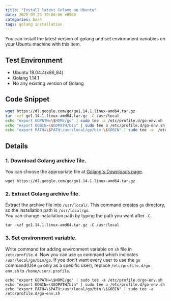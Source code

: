 ```yaml
---
title: "Install latest Golang on Ubuntu"
date: 2020-03-23 19:00:00 +0900
categories: bash
tags: golang installation
---
```

You can install the latest version of golang and set environment variables on your Ubuntu machine with this item.

## Test Environment

* Ubuntu 18.04.4(x86_84)
* Golang 1.14.1
* No any existing version of Golang

## Code Snippet

```bash
wget https://dl.google.com/go/go1.14.1.linux-amd64.tar.gz
tar -xzf go1.14.1.linux-amd64.tar.gz -C /usr/local
echo "export GOPATH=\$HOME/go" | sudo tee -a /etc/profile.d/go-env.sh
echo "export GOBIN=\$GOPATH/bin" | sudo tee a /etc/profile.d/go-env.sh
echo "export PATH=\$PATH:/usr/local/go/bin:\$GOBIN" | sudo tee -a  /etc/profile.d/go-env.sh
```

## Details

### 1. Download Golang archive file. 

You can choose the appropriate file at [Golang's Downloads page][go-dl].

    wget https://dl.google.com/go/go1.14.1.linux-amd64.tar.gz
    
### 2. Extract Golang archive file. 

Extract the archive file into `/usr/local/`. This command creates `go` directory, so the installation path is `/usr/local/go`.   
You can change inatallation path by typing the path you want after `-C`.

    tar -xzf go1.14.1.linux-amd64.tar.gz -C /usr/local
    
### 3. Set environment variable.

Write command for adding environment variable on `sh` file in `/etc/profile.d`. Now you can use `go` command which indicates `/usr/local/go/bin/go`.
If you don't want every user to use the `go` command(Use `go` only as a specific user), replace `/etc/profile.d/go-env.sh` to `/home/user/.profile`.

    echo "export GOPATH=\$HOME/go" | sudo tee -a /etc/profile.d/go-env.sh
    echo "export GOBIN=\$GOPATH/bin" | sudo tee a /etc/profile.d/go-env.sh
    echo "export PATH=\$PATH:/usr/local/go/bin:\$GOBIN" | sudo tee -a  /etc/profile.d/go-env.sh

[go-dl]: https://golang.org/dl/
